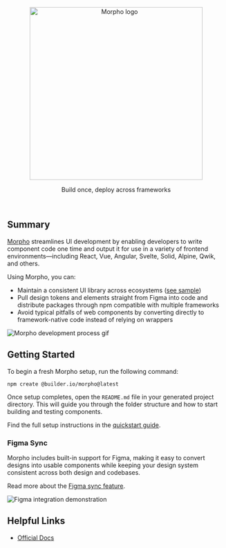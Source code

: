 <br>
<br>
<p align="center">
  <picture>
    <source media="(prefers-color-scheme: dark)"
            srcset="https://github.com/user-attachments/assets/79ef70d9-1c31-43f9-9f8f-8b0e7ef76e2e">
    <img width="400" alt="Morpho logo"
         src="https://github.com/user-attachments/assets/79ef70d9-1c31-43f9-9f8f-8b0e7ef76e2e">
  </picture>
</p>

<p align="center">
  Build once, deploy across frameworks
</p>

<br>

<h2>Summary</h2>

<p><a href="https://trymorpho.com">Morpho</a> streamlines UI development by enabling developers to write component code
  one time and output it for use in a variety of frontend environments—including React, Vue, Angular, Svelte, Solid,
  Alpine, Qwik, and others.</p>

<p>Using Morpho, you can:</p>
<ul>
  <li>Maintain a consistent UI library across ecosystems (<a href="https://github.com/db-ux-design-system/core-web">see
    sample</a>)
  </li>
  <li>Pull design tokens and elements straight from Figma into code and distribute packages through npm compatible with
    multiple frameworks
  </li>
  <li>Avoid typical pitfalls of web components by converting directly to framework-native code instead of relying on
    wrappers
  </li>
</ul>

<p><img src="https://github.com/user-attachments/assets/b8ab4e72-4ed0-4930-9c4a-d1729d75a4a6"
        alt="Morpho development process gif"></p>

<h2>Getting Started</h2>

<p>To begin a fresh Morpho setup, run the following command:</p>

<pre><code>npm create @builder.io/morpho@latest</code></pre>

<p>Once setup completes, open the <code>README.md</code> file in your generated project directory. This will guide you
  through the folder structure and how to start building and testing components.</p>

<p>Find the full setup instructions in the <a href="https://trymorpho.com/quickstart/">quickstart guide</a>.</p>

<h3>Figma Sync</h3>

<p>Morpho includes built-in support for Figma, making it easy to convert designs into usable components while keeping
  your design system consistent across both design and codebases.</p>

<p>Read more about the <a href="https://trymorpho.com/figma/">Figma sync feature</a>.</p>

<p><img src="https://github.com/user-attachments/assets/392c4b5e-7501-4b83-962b-e13172e0acc1"
        alt="Figma integration demonstration"></p>

<h2>Helpful Links</h2>

<ul>
  <li><a href="https://trymorpho.com">Official Docs</a></li>
</ul>


